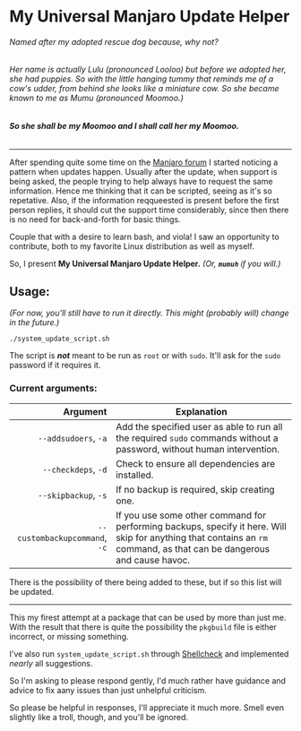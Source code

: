 # My Universal Manjaro Update Helper

###### _Named after my adopted rescue dog because, why not?_
###### _Her name is actually Lulu (pronounced Looloo) but before we adopted her, she had puppies. So with the little hanging tummy that reminds me of a cow's udder, from behind she looks like a miniature cow. So she became known to me as Mumu (pronounced Moomoo.)_

###### **_So she shall be my Moomoo and I shall call her my Moomoo._**

***

After spending quite some time on the [Manjaro forum](https://forum.manjaro.org/) I started noticing a pattern when updates happen. Usually after the update, when support is being asked, the people trying to help always have to request the same information. Hence me thinking that it can be scripted, seeing as it's so repetative. Also, if the information reqqueested is present before the first person replies, it should cut the support time considerably, since then there is no need for back-and-forth for basic things.

Couple that with a desire to learn bash, and viola! I saw an opportunity to contribute, both to my favorite Linux distribution as well as myself.

So, I present **My Universal Manjaro Update Helper.**
_(Or, **`mumuh`** if you will.)_

## Usage:

_(For now, you'll still have to run it directly. This might (probably will) change in the future.)_

```
./system_update_script.sh
```

The script is **_not_** meant to be run as `root` or with `sudo`. It'll ask for the `sudo` password if it requires it.

### Current arguments:

| Argument | Explanation |
|---:|---|
| `--addsudoers`, `-a` | Add the specified user as able to run all the required `sudo` commands without a password, without human intervention. |
| `--checkdeps`, `-d` | Check to ensure all dependencies are installed. |
| `--skipbackup`, `-s` | If no backup is required, skip creating one. |
| `--custombackupcommand`, `-c` | If you use some other command for performing backups, specify it here. Will skip for anything that contains an `rm` command, as that can be dangerous and cause havoc. |

There is the possibility of there being added to these, but if so this list will be updated.

***

This my firest attempt at a package that can be used by more than just me. With the result that there is quite the possibility the `pkgbuild` file is either incorrect, or missing something.

I've also run `system_update_script.sh` through [Shellcheck](https://www.shellcheck.net/) and implemented _nearly_ all suggestions.

So I'm asking to please respond gently, I'd much rather have guidance and advice to fix aany issues than just unhelpful criticism.

So please be helpful in responses, I'll appreciate it much more. Smell even slightly like a troll, though, and you'll be ignored.